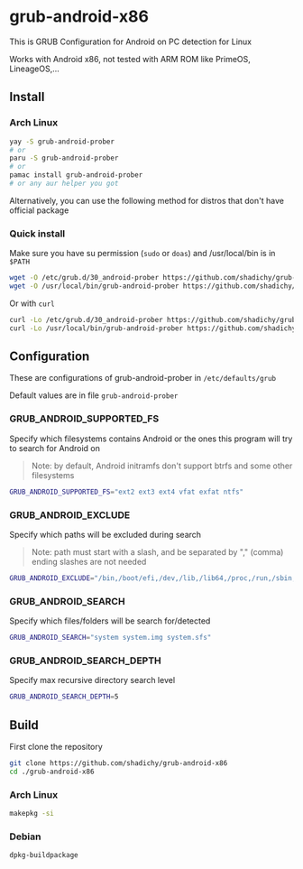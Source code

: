 # grub-android-x86

This is GRUB Configuration for Android on PC detection for Linux

Works with Android x86, not tested with ARM ROM like PrimeOS, LineageOS,...

## Install

### Arch Linux

```sh
yay -S grub-android-prober
# or
paru -S grub-android-prober
# or
pamac install grub-android-prober
# or any aur helper you got
```

Alternatively, you can use the following method for distros that don't have official package

### Quick install

Make sure you have su permission (`sudo` or `doas`) and /usr/local/bin is in `$PATH`

```sh
wget -O /etc/grub.d/30_android-prober https://github.com/shadichy/grub-android-x86/raw/master/30_android-prober
wget -O /usr/local/bin/grub-android-prober https://github.com/shadichy/grub-android-x86/raw/master/grub-android-prober
```

Or with `curl`

```sh
curl -Lo /etc/grub.d/30_android-prober https://github.com/shadichy/grub-android-x86/raw/master/30_android-prober
curl -Lo /usr/local/bin/grub-android-prober https://github.com/shadichy/grub-android-x86/raw/master/grub-android-prober
```

## Configuration

These are configurations of grub-android-prober in `/etc/defaults/grub`

Default values are in file `grub-android-prober`

### GRUB_ANDROID_SUPPORTED_FS

Specify which filesystems contains Android or the ones this program will try to search for Android on
> Note: by default, Android initramfs don't support btrfs and some other filesystems

```sh
GRUB_ANDROID_SUPPORTED_FS="ext2 ext3 ext4 vfat exfat ntfs"
```

### GRUB_ANDROID_EXCLUDE

Specify which paths will be excluded during search
> Note: path must start with a slash, and be separated by ","  (comma) ending slashes are not needed

```sh
GRUB_ANDROID_EXCLUDE="/bin,/boot/efi,/dev,/lib,/lib64,/proc,/run,/sbin,/sys,/tmp"
```

### GRUB_ANDROID_SEARCH

Specify which files/folders will be search for/detected

```sh
GRUB_ANDROID_SEARCH="system system.img system.sfs"
```

### GRUB_ANDROID_SEARCH_DEPTH

Specify max recursive directory search level

```sh
GRUB_ANDROID_SEARCH_DEPTH=5
```

## Build

First clone the repository

```sh
git clone https://github.com/shadichy/grub-android-x86
cd ./grub-android-x86
```

### Arch Linux

```sh
makepkg -si
```

### Debian

```sh
dpkg-buildpackage
```
